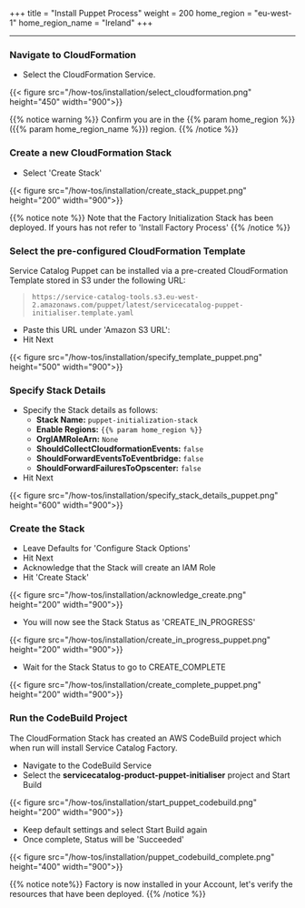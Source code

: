 +++
title = "Install Puppet Process"
weight = 200
home_region = "eu-west-1"
home_region_name = "Ireland"
+++

---


### Navigate to CloudFormation

- Select the CloudFormation Service.

{{< figure src="/how-tos/installation/select_cloudformation.png" height="450" width="900">}}

{{% notice warning %}}
Confirm you are in the {{% param home_region %}} ({{% param home_region_name %}}) region.
{{% /notice %}}

### Create a new CloudFormation Stack

- Select 'Create Stack'

{{< figure src="/how-tos/installation/create_stack_puppet.png" height="200" width="900">}}

{{% notice note %}}
Note that the Factory Initialization Stack has been deployed. If yours has not refer to 'Install Factory Process'
{{% /notice %}}

### Select the pre-configured CloudFormation Template
Service Catalog Puppet can be installed via a pre-created CloudFormation Template stored in S3 under the following URL:
>  `https://service-catalog-tools.s3.eu-west-2.amazonaws.com/puppet/latest/servicecatalog-puppet-initialiser.template.yaml`

- Paste this URL under 'Amazon S3 URL': 
- Hit Next

{{< figure src="/how-tos/installation/specify_template_puppet.png" height="500" width="900">}}

### Specify Stack Details

- Specify the Stack details as follows:
    - **Stack Name:** `puppet-initialization-stack`
    - **Enable Regions:** `{{% param home_region %}}`
    - **OrgIAMRoleArn:** `None` 
    - **ShouldCollectCloudformationEvents:** `false`
    - **ShouldForwardEventsToEventbridge:** `false`
    - **ShouldForwardFailuresToOpscenter:** `false`   
- Hit Next

{{< figure src="/how-tos/installation/specify_stack_details_puppet.png" height="600" width="900">}}

### Create the Stack

- Leave Defaults for 'Configure Stack Options'
- Hit Next
- Acknowledge that the Stack will create an IAM Role
- Hit 'Create Stack'

{{< figure src="/how-tos/installation/acknowledge_create.png" height="200" width="900">}}

- You will now see the Stack Status as 'CREATE_IN_PROGRESS'

{{< figure src="/how-tos/installation/create_in_progress_puppet.png" height="200" width="900">}}

- Wait for the Stack Status to go to CREATE_COMPLETE

{{< figure src="/how-tos/installation/create_complete_puppet.png" height="200" width="900">}}

### Run the CodeBuild Project

The CloudFormation Stack has created an AWS CodeBuild project which when run will install Service Catalog Factory.

- Navigate to the CodeBuild Service
- Select the **servicecatalog-product-puppet-initialiser** project and Start Build

{{< figure src="/how-tos/installation/start_puppet_codebuild.png" height="200" width="900">}}

- Keep default settings and select Start Build again
- Once complete, Status will be 'Succeeded'

{{< figure src="/how-tos/installation/puppet_codebuild_complete.png" height="400" width="900">}}

{{% notice note%}}
Factory is now installed in your Account, let's verify the resources that have been deployed.
{{% /notice %}}
